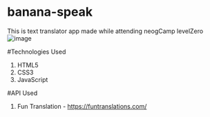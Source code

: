 # banana-speak
This is text translator app made while attending neogCamp levelZero
![image](https://user-images.githubusercontent.com/54218987/191422488-4b45e190-56a1-479a-82c3-8cde2cbd3cf2.png)

#Technologies Used
1. HTML5
2. CSS3
3. JavaScript

#API Used
1. Fun Translation - https://funtranslations.com/
